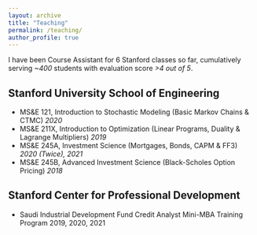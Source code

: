 ```yaml
---
layout: archive
title: "Teaching"
permalink: /teaching/
author_profile: true
---
```


I have been Course Assistant for 6 Stanford classes so far, cumulatively serving _~400_ students with evaluation score _>4 out of 5_.

Stanford University School of Engineering
------
* MS&E 121, Introduction to Stochastic Modeling (Basic Markov Chains & CTMC)   _2020_
* MS&E 211X, Introduction to Optimization (Linear Programs, Duality & Lagrange Multipliers) _2019_
* MS&E 245A, Investment Science (Mortgages, Bonds, CAPM & FF3) _2020 (Twice), 2021_
* MS&E 245B, Advanced Investment Science (Black-Scholes Option Pricing)  _2018_

Stanford Center for Professional Development
------
* Saudi Industrial Development Fund Credit Analyst Mini-MBA Training Program 2019, 2020, 2021

